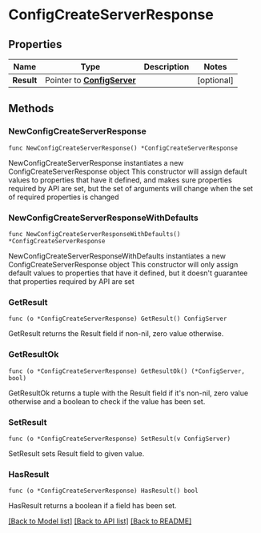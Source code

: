 # ConfigCreateServerResponse

## Properties

Name | Type | Description | Notes
------------ | ------------- | ------------- | -------------
**Result** | Pointer to [**ConfigServer**](ConfigServer.md) |  | [optional] 

## Methods

### NewConfigCreateServerResponse

`func NewConfigCreateServerResponse() *ConfigCreateServerResponse`

NewConfigCreateServerResponse instantiates a new ConfigCreateServerResponse object
This constructor will assign default values to properties that have it defined,
and makes sure properties required by API are set, but the set of arguments
will change when the set of required properties is changed

### NewConfigCreateServerResponseWithDefaults

`func NewConfigCreateServerResponseWithDefaults() *ConfigCreateServerResponse`

NewConfigCreateServerResponseWithDefaults instantiates a new ConfigCreateServerResponse object
This constructor will only assign default values to properties that have it defined,
but it doesn't guarantee that properties required by API are set

### GetResult

`func (o *ConfigCreateServerResponse) GetResult() ConfigServer`

GetResult returns the Result field if non-nil, zero value otherwise.

### GetResultOk

`func (o *ConfigCreateServerResponse) GetResultOk() (*ConfigServer, bool)`

GetResultOk returns a tuple with the Result field if it's non-nil, zero value otherwise
and a boolean to check if the value has been set.

### SetResult

`func (o *ConfigCreateServerResponse) SetResult(v ConfigServer)`

SetResult sets Result field to given value.

### HasResult

`func (o *ConfigCreateServerResponse) HasResult() bool`

HasResult returns a boolean if a field has been set.


[[Back to Model list]](../README.md#documentation-for-models) [[Back to API list]](../README.md#documentation-for-api-endpoints) [[Back to README]](../README.md)


